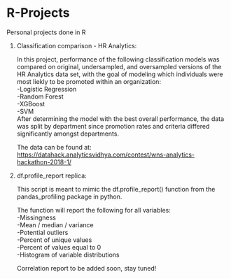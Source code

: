 # R-Projects
Personal projects done in R

1) Classification comparison - HR Analytics:
    
    In this project, performance of the following classification models was compared on original, undersampled, and oversampled versions of the HR Analytics data set, with the goal of modeling which individuals were most liekly to be promoted within an organization:<br/>
        -Logistic Regression<br/>
        -Random Forest<br/>
        -XGBoost<br/>
        -SVM<br/>
     After determining the model with the best overall performance, the data was split by department since promotion rates and criteria differed significantly amongst departments.
     
     The data can be found at: https://datahack.analyticsvidhya.com/contest/wns-analytics-hackathon-2018-1/

1) df.profile_report replica:

    This script is meant to mimic the df.profile_report() function from the pandas_profiling package in python. 

    The function will report the following for all variables:<br/>
      -Missingness<br/>
      -Mean / median / variance<br/>
      -Potential outliers<br/>
      -Percent of unique values<br/>
      -Percent of values equal to 0<br/>
      -Histogram of variable distributions<br/>
  
    Correlation report to be added soon, stay tuned!
    

